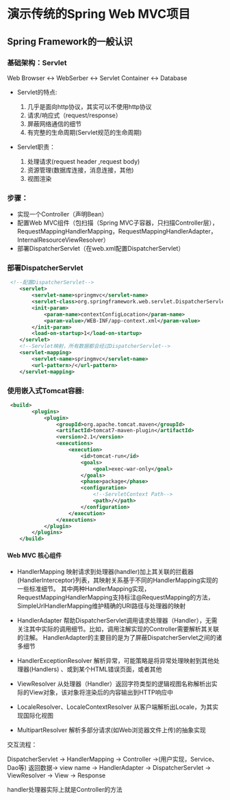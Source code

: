 # 演示传统的Spring Web MVC项目

## Spring Framework的一般认识

### 基础架构：Servlet
Web Browser <-> WebSerber <-> Servlet Container <-> Database

- Servlet的特点:
	1. 几乎是面向http协议，其实可以不使用http协议
	2. 请求/响应式（request/response）
	3. 屏蔽网络通信的细节
	4. 有完整的生命周期(Servlet规范的生命周期)

- Servlet职责：
	1. 处理请求(request header ,request body)
	2. 资源管理(数据库连接，消息连接，其他)
	3. 视图渲染


### 步骤：
- 实现一个Controller（声明Bean）
- 配置Web MVC组件（包扫描（Spring MVC子容器，只扫描Controller层），RequestMappingHandlerMapping，RequestMappingHandlerAdapter，InternalResourceViewResolver）
- 部署DispatcherServlet（在web.xml配置DispatcherServlet）


### 部署DispatcherServlet

```xml
 <!--配置DispatcherServlet-->
    <servlet>
        <servlet-name>springmvc</servlet-name>
        <servlet-class>org.springframework.web.servlet.DispatcherServlet</servlet-class>
        <init-param>
            <param-name>contextConfigLocation</param-name>
            <param-value>/WEB-INF/app-context.xml</param-value>
        </init-param>
        <load-on-startup>1</load-on-startup>
    </servlet>
    <!--Servlet映射，所有数据都会经过DispatcherServlet-->
    <servlet-mapping>
        <servlet-name>springmvc</servlet-name>
        <url-pattern>/</url-pattern>
    </servlet-mapping>
```




### 使用嵌入式Tomcat容器:

```xml
 <build>
        <plugins>
            <plugin>
                <groupId>org.apache.tomcat.maven</groupId>
                <artifactId>tomcat7-maven-plugin</artifactId>
                <version>2.1</version>
                <executions>
                    <execution>
                        <id>tomcat-run</id>
                        <goals>
                            <goal>exec-war-only</goal>
                        </goals>
                        <phase>package</phase>
                        <configuration>
                            <!--ServletContext Path-->
                            <path>/</path>
                        </configuration>
                    </execution>
                </executions>
            </plugin>
        </plugins>
    </build>
```



#### Web MVC 核心组件

- HandlerMapping
映射请求到处理器(handler)加上其关联的拦截器(HandlerInterceptor)列表，其映射关系基于不同的HandlerMapping实现的一些标准细节。
其中两种HandlerMapping实现，RequestMappingHandlerMapping支持标注@RequestMapping的方法，SimpleUrlHandlerMapping维护精确的URI路径与处理器的映射

- HandlerAdapter
帮助DispatcherServlet调用请求处理器（Handler），无需关注其中实际的调用细节。比如，调用注解实现的Controller需要解析其关联的注解。
HandlerAdapter的主要目的是为了屏蔽DispatcherServlet之间的诸多细节

- HandlerExceptionResolver
解析异常，可能策略是将异常处理映射到其他处理器(Handlers) 、或到某个HTML错误页面，或者其他

- ViewResolver
从处理器（Handler）返回字符类型的逻辑视图名称解析出实际的View对象，该对象将渲染后的内容输出到HTTP响应中

- LocaleResolver、LocaleContextResolver 
从客户端解析出Locale，为其实现国际化视图

- MultipartResolver 
解析多部分请求(如Web浏览器文件上传)的抽象实现


交互流程：

DispatcherServlet -> HandlerMapping -> Controller ->(用户实现，Service、Dao等) 返回数据-> view name ->
HandlerAdapter -> DispatcherServlet -> ViewResolver -> View -> Response

handler处理器实际上就是Controller的方法
